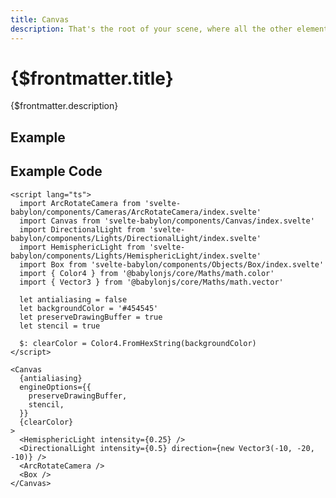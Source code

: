 ```yaml
---
title: Canvas
description: That's the root of your scene, where all the other elements are placed into. It is basically an implementation of https://doc.babylonjs.com/divingDeeper/scene.
---
```


<script>
  import CanvasStory from '$lib/components/Canvas/Canvas.story.svelte'
  import ExampleWrapper from '$routes/docs/_components/ExampleWrapper.svelte'
</script>

# {$frontmatter.title}

{$frontmatter.description}

## Example
<ExampleWrapper>
  <CanvasStory />
</ExampleWrapper>

## Example Code
```svelte
<script lang="ts">
  import ArcRotateCamera from 'svelte-babylon/components/Cameras/ArcRotateCamera/index.svelte'
  import Canvas from 'svelte-babylon/components/Canvas/index.svelte'
  import DirectionalLight from 'svelte-babylon/components/Lights/DirectionalLight/index.svelte'
  import HemisphericLight from 'svelte-babylon/components/Lights/HemisphericLight/index.svelte'
  import Box from 'svelte-babylon/components/Objects/Box/index.svelte'
  import { Color4 } from '@babylonjs/core/Maths/math.color'
  import { Vector3 } from '@babylonjs/core/Maths/math.vector'

  let antialiasing = false
  let backgroundColor = '#454545'
  let preserveDrawingBuffer = true
  let stencil = true

  $: clearColor = Color4.FromHexString(backgroundColor)
</script>

<Canvas
  {antialiasing}
  engineOptions={{
    preserveDrawingBuffer,
    stencil,
  }}
  {clearColor}
>
  <HemisphericLight intensity={0.25} />
  <DirectionalLight intensity={0.5} direction={new Vector3(-10, -20, -10)} />
  <ArcRotateCamera />
  <Box />
</Canvas>
```